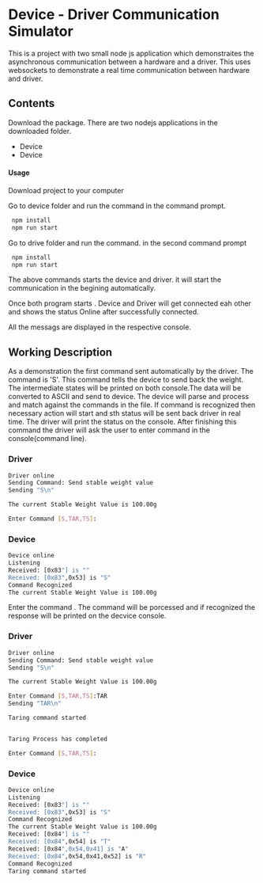 # Device - Driver  Communication Simulator
This is a project with two small node js application which demonstraites the asynchronous communication between a hardware and a driver. This uses websockets to demonstrate a real time communication between hardware and driver.

## Contents

Download the package. There are two nodejs applications in the downloaded folder.
- Device 
- Device 

#### Usage

Download project to your computer

Go to device folder and run the command in the command prompt.

```bash
 npm install
 npm run start
```


Go to drive folder and run the command. in the second command prompt

```bash
 npm install
 npm run start
```


The above commands starts the device and driver. it will start the communication in the begining automatically. 

Once both program starts . Device and Driver will get connected eah other and shows the status Online after successfully connected.

All the messags are displayed in the respective console.

## Working Description

As a demonstration the first command sent automatically by the driver. 
The command is 'S'. This command tells the device to send back the weight.
The intermediate states will be printed on both console.The data will be converted to ASCII and send to device. The device will parse and process and match against the commands in the file. If command is recognized then necessary action will start and sth status will be sent back driver in real time. 
The driver will print the status on the console.
After finishing this command the driver will ask the user to enter command in the console(command line).

###  Driver

```bash
Driver online
Sending Command: Send stable weight value
Sending "S\n"

The current Stable Weight Value is 100.00g

Enter Command [S,TAR,TS]:
```
###  Device

```bash
Device online
Listening
Received: [0x83"] is ""
Received: [0x83",0x53] is "S"
Command Recognized
The current Stable Weight Value is 100.00g

```
Enter the command . The command will be porcessed and if recognized the response will be printed on the decvice console.

###  Driver

```bash
Driver online
Sending Command: Send stable weight value
Sending "S\n"

The current Stable Weight Value is 100.00g

Enter Command [S,TAR,TS]:TAR
Sending "TAR\n"

Taring command started


Taring Process has completed

Enter Command [S,TAR,TS]:
```
###  Device

```bash
Device online
Listening
Received: [0x83"] is ""
Received: [0x83",0x53] is "S"
Command Recognized
The current Stable Weight Value is 100.00g
Received: [0x84"] is ""
Received: [0x84",0x54] is "T"
Received: [0x84",0x54,0x41] is "A"
Received: [0x84",0x54,0x41,0x52] is "R"
Command Recognized
Taring command started

```

